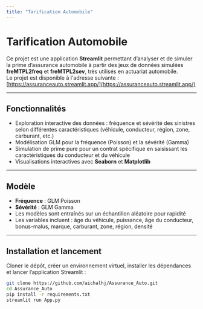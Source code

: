 ```yaml
---
title: "Tarification Automobile"
---
```


# Tarification Automobile

Ce projet est une application **Streamlit** permettant d’analyser et de simuler la prime d’assurance automobile à partir des jeux de données simulées **freMTPL2freq** et **freMTPL2sev**, très utilisés en actuariat automobile.  
Le projet est disponible à l'adresse suivante : [https://assuranceauto.streamlit.app/](https://assuranceauto.streamlit.app/)

---

## Fonctionnalités

- Exploration interactive des données : fréquence et sévérité des sinistres selon différentes caractéristiques (véhicule, conducteur, région, zone, carburant, etc.)  
- Modélisation GLM pour la fréquence (Poisson) et la sévérité (Gamma)  
- Simulation de prime pure pour un contrat spécifique en saisissant les caractéristiques du conducteur et du véhicule  
- Visualisations interactives avec **Seaborn** et **Matplotlib**

---

## Modèle

- **Fréquence** : GLM Poisson  
- **Sévérité** : GLM Gamma  
- Les modèles sont entraînés sur un échantillon aléatoire pour rapidité  
- Les variables incluent : âge du véhicule, puissance, âge du conducteur, bonus-malus, marque, carburant, zone, région, densité  

---


## Installation et lancement

Cloner le dépôt, créer un environnement virtuel, installer les dépendances et lancer l’application Streamlit :  

```bash
git clone https://github.com/aichalhj/Assurance_Auto.git
cd Assurance_Auto
pip install -r requirements.txt
streamlit run App.py




